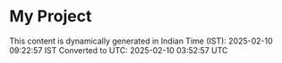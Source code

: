# My Project

This content is dynamically generated in Indian Time (IST): 2025-02-10 09:22:57 IST
Converted to UTC: 2025-02-10 03:52:57 UTC
